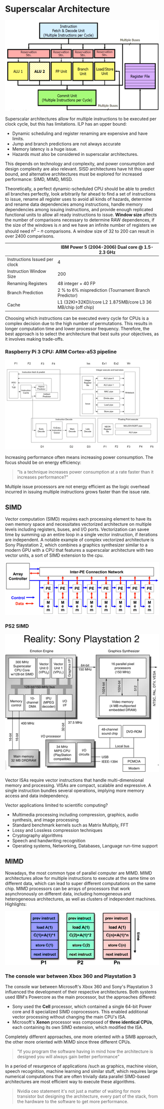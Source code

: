 
# Superscalar Architecture 

![](images/688e59cfa8eeeafc6b2f41d409280aaa.png)

Superscalar architectures allow for multiple instructions to be executed per clock cycle, but this has limitations. ILP has an upper bound: 

- Dynamic scheduling and register renaming are expensive and have limits.
- Jump and branch predictions are not always accurate
- Memory latency is a huge issue. 
- Hazards must also be considered in superscalar architectures. 

This depends on technology and complexity, and power consumption and design complexity are also relevant. SISD architectures have hit this upper bound, and alternative architectures must be explored for increased performance: SIMD, MIMD, MISD.

Theoretically, a perfect dynamic-scheduled CPU should be able to predict all branches perfectly, look arbitrarily far ahead to find a set of instructions to issue, rename all register uses to avoid all kinds of hazards, determine and rename data dependencies among instructions, handle memory dependencies among issuing instructions, and provide enough replicated functional units to allow all ready instructions to issue. 
**Window size** affects the number of comparisons necessary to determine RAW dependences, if the size of the windows is $n$ and we have an infinite number of registers we should need $n^2 - n$ comparisons. A window size of $32$ to $200$ can result in over $2400$ comparisons.

|                                | IBM Power 5 (2004-2006)  Dual core @ 1.5-2.3 GHz               |  
| ------------------------------ | -------------------------------------------------------------- |
| Instructions Issued per  clock | 4                                                                  |
| Instruction Window Size        | 200                                                               |
| Renaming Registers             | 48 integer + 40 FP                                                  |
| Branch Prediction              | 2 \%  to 6\% misprediction  (Tournament Branch  Predictor)        |
| Cache                          | L1 (32KI+32KD)/core  L2 1.875MB/core  L3 36 MB/chip (off chip)      |

Choosing which instructions can be executed every cycle for CPUs is a complex decision due to the high number of permutations. This results in longer computation time and lower processor frequency. Therefore, the best approach is to select the architecture that best suits your objectives, as it involves making trade-offs.

### Raspberry Pi 3 CPU: ARM Cortex-a53 pipeline

![](images/ac4aebabc3d048275d8e7ba4ac5dd6b2.png)

Increasing performance often means increasing power consumption. The focus should be on energy efficiency: 
> "Is a technique increases power consumption at a rate faster than it increases performance?"

Multiple issue processors are not energy efficient as the logic overhead incurred in issuing multiple instructions grows faster than the issue rate.

## SIMD 

Vector computation (SIMD) requires each processing element to have its own memory space and necessitates vectorized architecture on multiple levels including registers, buses, and I/O ports. Vectorization can savee time by summing up an entire loop in a single vector instruction, if iterations are independent. A notable example of complex vectorized architecture is Sony Playstation 2, which combines a graphics synthesizer similar to a modern GPU with a CPU that features a superscalar architecture with two vector units, a sort of SIMD extension to the cpu.

![](images/e2fd745078fd9f4da279a0516af26c14.png)

### PS2 SIMD

![](images/32477ca7f5a08002817b340b4e6c2549.png)

Vector ISAs require vector instructions that handle multi-dimensional memory and processing. VISAs are compact, scalable and expressive. A single instruction bundles several operations, implying more memory access and data independency. 

Vector applications limited to scientific computing?

- Multimedia processing including compression, graphics, audio synthesis, and image processing
- Standard benchmark kernels such as Matrix Multiply, FFT
- Lossy and Lossless compression techniques
- Cryptography algorithms
- Speech and handwriting recognition
- Operating systems, Networking, Databases, Language run-time support

## MIMD 

Nowadays, the most common type of parallel computer are MIMD. MIMD architectures allow for multiple instructions to execute at the same time on different data, which can lead to super different computations on the same chip. MIMD processors can be arrays of processors that work asynchronously on different data, including homogeneous and heterogeneous architectures, as well as clusters of independent machines. 
Highlights:

![](images/447f1e457e70dfd7934b4821bf3a9dae.png)

### The console war between Xbox 360 and Playstation 3

The console war between Microsoft's Xbox 360 and Sony's Playstation 3 influenced the development of their respective architectures. Both systems used IBM's Powercore as the main processor, but the approaches differed: 

- Sony used the **Cell** processor, which contained a single 64-bit Power core and 8 specialized SIMD coprocessors. This enabled additional vector processing without changing the main CPU's ISA. 
- Microsoft's **Xenon** processor was composed of **three identical CPUs**, each containing its own SIMD extension, which modified the ISA.

Completely different approaches, one more oriented with a SIMB approach, the other more oriented with MIMD since three different CPUs. 


> "If you program the software having in mind how the architecture is designed you will always gain better performance"


In a period of resurgence of applications /such as graphics, machine vision, speech recognition, machine learning and similar stuff, which requires large numerical computations that are often trivially data parallel SIMD-based architectures are most efficient way to execute these algorithms. 

> Nvidia ceo statement it's not just a matter of waiting for more transistor but designing the architecture, every part of the stack, from the hardware to the software to get more performance. 



